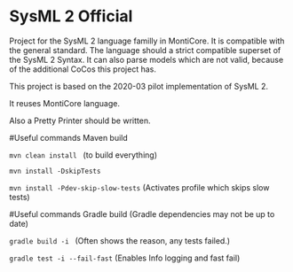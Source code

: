 <!-- (c) https://github.com/MontiCore/monticore -->
# SysML 2 Official

Project for the SysML 2 language familly in MontiCore. It is compatible with the general standard.
The language should a strict compatible superset of the SysML 2 Syntax. It can also parse
models which are not valid, because of the additional CoCos this project has.

This project is based on the 2020-03 pilot implementation of SysML 2.

It reuses MontiCore language.

Also a Pretty Printer should be written. 

#Useful commands Maven build

``mvn clean install `` (to build everything)

``mvn install -DskipTests``

``mvn install -Pdev-skip-slow-tests``  (Activates profile which skips slow tests)



#Useful commands Gradle build (Gradle dependencies may not be up to date)

``
gradle build -i 
`` (Often shows the reason, any tests failed.)

``
gradle test -i --fail-fast
`` (Enables Info logging and fast fail)
